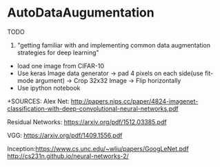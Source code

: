 # AutoDataAugumentation

TODO
1. "getting familiar with and implementing common data augmentation strategies
    for deep learning"

 +  load one image from CIFAR-10
 +  Use keras Image data generator
    -> pad 4 pixels on each side(use fit-mode argument)
    -> Crop 32x32 Image
    -> Flip horizontally
 + Use ipython notebook

+SOURCES:
Alex Net:
http://papers.nips.cc/paper/4824-imagenet-classification-with-deep-convolutional-neural-networks.pdf

Residual Networks: https://arxiv.org/pdf/1512.03385.pdf

VGG: https://arxiv.org/pdf/1409.1556.pdf

Inception:https://www.cs.unc.edu/~wliu/papers/GoogLeNet.pdf
http://cs231n.github.io/neural-networks-2/
